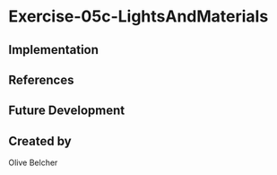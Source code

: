 # Exercise-05c-LightsAndMaterials


## Implementation

## References

## Future Development

## Created by
Olive Belcher
